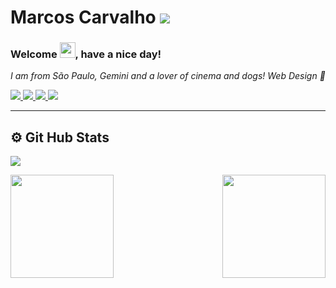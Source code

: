 
 
 <h1> Marcos Carvalho  <img src="https://komarev.com/ghpvc/?username=MVGC1989&Profile+Views&labelColor=000000&style=plastic&color=000000" /> </h1>
 
 <h3 align = "justify"> Welcome <img src="https://media.giphy.com/media/hvRJCLFzcasrR4ia7z/giphy.gif" width="25px">, have a nice day!</h3>
 
 
 
<p align = "justify"><i> I am from São Paulo, Gemini and a lover of cinema and dogs! Web Design 🖤</i></p>
 
<p align="left">
 

<a href="mailto:mailto:mvgc1989@gmail.com">
    <img src="https://img.shields.io/badge/-mvgc1989@gmail.com-c14438?style=plastic&color=black&logo=Gmail&logoColor=white&link=mailto:mvgc1989@gmail.com" />
  </a>

<a href="https://www.linkedin.com/in/mvgc89/" target="_blank">
    <img src="https://img.shields.io/badge/-Marcos Carvalho-blue?style=plastic&logo=Linkedin&color=black&logoColor=white&link=https://www.linkedin.com/in/mvgc89/" />
  </a>

<a href="https://mvgc1989.github.io/Meu-Site/index.html" target="_blank">
    <img src="https://img.shields.io/badge/Site-Marcos Carvalho-1f425f.svg?style=plastic&color=black" />
 </a>
 
  
 <a href="">
    <img src="https://img.shields.io/badge/-Marcos Carvalho%235597-000000?style=plastic&logo=Discord&logoColor=white"/>
 </a>

</p>

 ___
 
<h2> ⚙️ Git Hub Stats</h2>

<a href="https://github.com/MVGC1989?tab=followers" target="_blank">
    <img src="https://img.shields.io/github/followers/MVGC1989.svg?style=social&label=Follow&maxAge=2592000"/>
</a>

<img
  align="left"
  height="165"
  src="https://github-readme-stats.vercel.app/api?username=MVGC1989&count_private=true&show_icons=true&custom_title=Marcos Carvalho's%20GitHub Status&hide=issues&title_color=000000&icon_color=f7df1e&bg_color=ffffff00&text_color=000000&hide_border=true"/>
<img
  align="right"
  height="165"
  src="https://github-readme-stats.vercel.app/api/top-langs/?username=MVGC1989&title_color=000000&text_color=000000&layout=compact&hide_border=true"
/>

